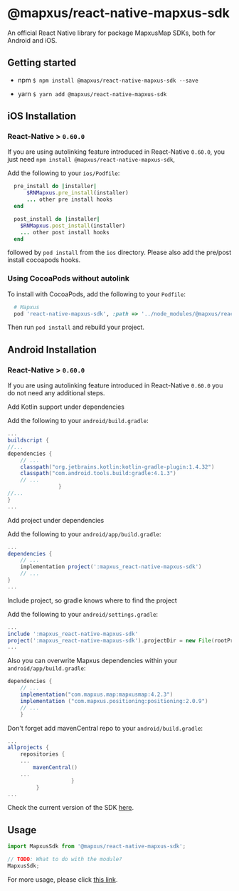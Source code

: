 # @mapxus/react-native-mapxus-sdk

An official React Native library for package MapxusMap SDKs, both for Android and iOS.

## Getting started

* npm
`$ npm install @mapxus/react-native-mapxus-sdk --save`

* yarn
`$ yarn add @mapxus/react-native-mapxus-sdk`

## iOS Installation

### React-Native > `0.60.0`

If you are using autolinking feature introduced in React-Native `0.60.0`, you just need `npm install @mapxus/react-native-mapxus-sdk`, 

Add the following to your `ios/Podfile`:

```ruby
  pre_install do |installer|
      $RNMapxus.pre_install(installer)
      ... other pre install hooks
  end
```

```ruby
  post_install do |installer|
    $RNMapxus.post_install(installer)
    ... other post install hooks
  end
```

followed by `pod install` from the `ios` directory. Please also add the pre/post install cocoapods hooks.

### Using CocoaPods without autolink

To install with CocoaPods, add the following to your `Podfile`:

```ruby
  # Mapxus
  pod 'react-native-mapxus-sdk', :path => '../node_modules/@mapxus/react-native-mapxus-sdk'

```

Then run `pod install` and rebuild your project.

## Android Installation

### React-Native > `0.60.0` 
If you are using autolinking feature introduced in React-Native `0.60.0` you do not need any additional steps.

Add Kotlin support under dependencies

Add the following to your  `android/build.gradle`:

```groovy
...
buildscript {
//...
dependencies {
    // ... 
    classpath("org.jetbrains.kotlin:kotlin-gradle-plugin:1.4.32")
    classpath("com.android.tools.build:gradle:4.1.3")
    // ...
				}
//...
} 
...
```

Add project under dependencies

Add the following to your  `android/app/build.gradle`:

```groovy
...
dependencies {
    // ... 
    implementation project(':mapxus_react-native-mapxus-sdk')
    // ...
} 
...
```

Include project, so gradle knows where to find the project

Add the following to your  `android/settings.gradle`:

```groovy
...
include ':mapxus_react-native-mapxus-sdk'
project(':mapxus_react-native-mapxus-sdk').projectDir = new File(rootProject.projectDir, '../node_modules/@mapxus/react-native-mapxus-sdk/android/rctmapxus')
...
```

Also you can overwrite Mapxus dependencies within your `android/app/build.gradle`:

```groovy
dependencies {
    // ... 
    implementation("com.mapxus.map:mapxusmap:4.2.3")
    implementation ("com.mapxus.positioning:positioning:2.0.9")    
    // ...
    }
```

Don't forget add mavenCentral repo to your  `android/build.gradle`:

```groovy
...
allprojects {
    repositories {
    ...
        mavenCentral()
    ...
    				}
       	 }
...
```

Check the current version of the SDK [here](https://map-service.mapxus.com/dpw/digitalMapAndroid).

## Usage
```javascript
import MapxusSdk from '@mapxus/react-native-mapxus-sdk';

// TODO: What to do with the module?
MapxusSdk;
```

For more usage, please click [this link](https://map-service.mapxus.com/dpw/digitalMapRN).